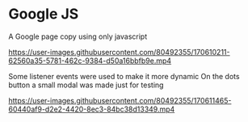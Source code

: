 # Google JS
 A Google page copy using only javascript
 

https://user-images.githubusercontent.com/80492355/170610211-62560a35-5781-462c-9384-d50a16bbfb9e.mp4


 Some listener events were used to make it more dynamic
 On the dots button a small modal was made just for testing
 
 
 
https://user-images.githubusercontent.com/80492355/170611465-60440af9-d2e2-4420-8ec3-84bc38d13349.mp4


 
 
